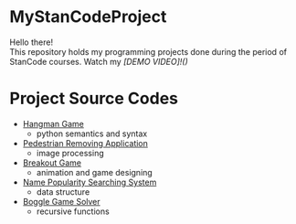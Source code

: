 # MyStanCodeProject
Hello there!\
This repository holds my programming projects done during the period of StanCode courses.
Watch my *[DEMO VIDEO]!()*

# Project Source Codes
* [Hangman Game](https://github.com/arielpai/MyStanCodeSC101Project/tree/main/upload_to_Github/hangman)
  * python semantics and syntax
* [Pedestrian Removing Application](https://github.com/arielpai/MyStanCodeSC101Project/tree/main/upload_to_Github/my_photoshop)
  * image processing
* [Breakout Game](https://github.com/arielpai/MyStanCodeSC101Project/tree/main/upload_to_Github/break_out_game)
  * animation and game designing
* [Name Popularity Searching System](https://github.com/arielpai/MyStanCodeSC101Project/tree/main/upload_to_Github/name_searching_system)
  * data structure
* [Boggle Game Solver](https://github.com/arielpai/MyStanCodeSC101Project/tree/main/upload_to_Github/boggle_game_solver)
  * recursive functions  
